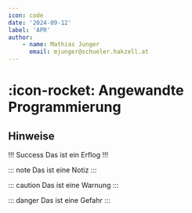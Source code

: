 ```yaml
---
icon: code
date: '2024-09-12'
label: 'APR'
author:
    - name: Mathias Junger
      email: mjunger@schueler.hakzell.at
---
```

# :icon-rocket: Angewandte Programmierung

## Hinweise

!!! Success
Das ist ein Erflog
!!!

::: note
Das ist eine Notiz
:::

::: caution
Das ist eine Warnung
:::

::: danger
Das ist eine Gefahr
:::